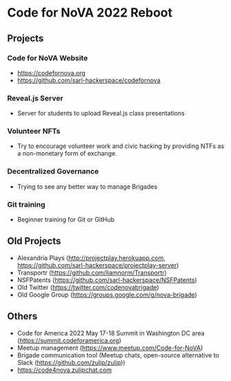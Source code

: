 # Code for NoVA 2022 Reboot

## Projects

### Code for NoVA Website

- https://codefornova.org  
- https://github.com/sarl-hackerspace/codefornova  

### Reveal.js Server
- Server for students to upload Reveal.js class presentations

### Volunteer NFTs
- Try to encourage volunteer work and civic hacking by providing NTFs as a non-monetary form of exchange.
### Decentralized Governance
- Trying to see any better way to manage Brigades

### Git training
- Beginner training for Git or GitHub

## Old Projects
- Alexandria Plays (http://projectplay.herokuapp.com, https://github.com/sarl-hackerspace/projectplay-server)
- Transportr (https://github.com/liamnorm/Transportr)
- NSFPatents (https://github.com/sarl-hackerspace/NSFPatents)
- Old Twitter (https://twitter.com/codenovabrigade)
- Old Google Group (https://groups.google.com/g/nova-brigade)

## Others
- Code for America 2022 May 17-18 Summit in Washington DC area (https://summit.codeforamerica.org)
- Meetup management (https://www.meetup.com/Code-for-NoVA)
- Brigade communication tool (Meetup chats, open-source alternative to Slack (https://github.com/zulip/zulip))
 - https://code4nova.zulipchat.com
